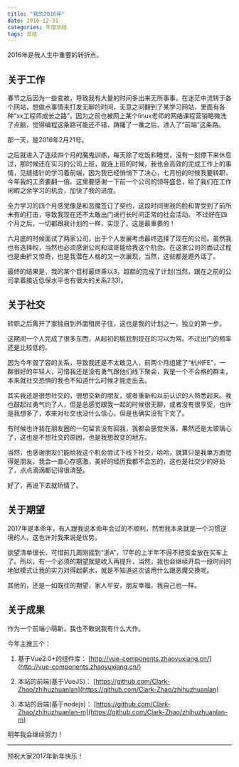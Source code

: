 ```yaml
---
title: "我的2016年"
date: 2016-12-31
categories: 年度总结
tags: 总结
---
```


2016年是我人生中重要的转折点。

<!-- more -->

## 关于工作
春节之后因为一些变故，导致我有大量的时间多出来无所事事，在迷茫中流转于各个网站，想做点事情来打发无聊的时间，无意之间翻到了某学习网站，里面有各种“xx工程师成长之路”，因为之前也被网上某个linux老师的网络课程营销略微洗了点脑，觉得编程这条路可能还不错，踌躇了一番之后，进入了“前端”这条路。

那一天，是2016年2月21号。

之后就进入了连续四个月的魔鬼训练，每天除了吃饭和睡觉，没有一刻停下来休息过，那时候还在实习的公司上班，就连上班的时候，我也会高效的完成工作上的事情，见缝插针的学习着前端，因为我已经悄悄下了决心，七月份的时候我要转职，今年我的工资要翻一倍。这里要感谢一下前一个公司的领导盛总，给了我们在工作闲暇之余学习的机会，加快了我的进度。

全力学习的四个月感觉像是和恶魔签订了契约，这段时间里我的脸和胃受到了前所未有的打击，导致我现在还不太敢出门进行长时间正常的社会活动。
不过好在四个月之后，一切都跟我计划的一样，实现了。这是最重要的！

六月底的时候面试了两家公司，出于个人发展考虑最终选择了现在的公司。虽然我也有选择权，当然也必须感谢公司和滨哥能给我这个机会。在这家公司的面试过程也是曲折又惊奇，也是我潜在人格的又一次展现，当然，这些都是题外话了。

最终的结果是，我的某个目标最终乘以3，超额的完成了计划(当然，跟在之前的公司拿着接近低保水平也有很大的关系233)。

## 关于社交
转职之后离开了家独自到外面租房子住，这也是我的计划之一，独立的第一步。

这期间一个人完成了很多东西，从起初的尴尬到现在的习以为常。不过出门的频率还是比较低的。

因为今年毁了容的关系，导致我还是不太敢见人，前两个月组建了“杭州FE”，一群很好的年轻人，可惜我还是没有勇气跟他们线下聚会，我是一个不合格的群主，本来就社交恐惧的我也不知道什么时候才能走出去。

其实我还是很想社交的，很想交新的朋友，或者重新和以前认识的人熟悉起来。我也鼓起过勇气约了人，但是总感觉跟我一起的时候很无聊，或者没有很享受，也许是我想多了，本来对社交也没什么信心，但是也确实没有下文了。

有时候也许我在朋友圈的一句留言没有回我，我都会感觉失落，果然还是太玻璃心了，这也是不想社交的原因，也是我想改变的地方。

当然，也感谢朋友们能给我这个机会尝试下线下社交，哈哈，就算只是我单方面觉得是朋友，我会一直心存感激，美好的经历我都不会忘的，这也是社交少的好处了，点点滴滴都记得很清楚。

好了，再说下去就矫情了。

## 关于期望
2017年是本命年，有人跟我说本命年会过的不顺利，然而我本来就是一个习惯逆境的人，这也许对我来说是优势。

欲望清单很长，可惜前几周刚摇到“浙A”，17年的上半年不得不把资金放在买车上了。所以，有一个必须的期望就是收入再提升，当然，我也会继续开启一段时间的地狱模式让我的实力对得起薪水，就是不知道这次该用什么跟恶魔交换呢。

其他的，还是一如既往的期望，家人平安，朋友幸福，我自己也一样。

## 关于成果
作为一个前端小萌新，我也不敢说我有什么大作。

今年主推三个：

1. 基于Vue2.0+的组件库：
[http://vue-components.zhaoyuxiang.cn/](http://vue-components.zhaoyuxiang.cn/)

2. 本站的前端(基于VueJS)：
[https://github.com/Clark-Zhao/zhihuzhuanlan](https://github.com/Clark-Zhao/zhihuzhuanlan)

3. 本站的后端(基于nodejs)：
[https://github.com/Clark-Zhao/zhihuzhuanlan-m](https://github.com/Clark-Zhao/zhihuzhuanlan-m)

明年我会继续努力！

------

预祝大家2017年新年快乐！